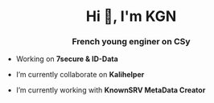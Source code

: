 <h1 align="center">Hi 👋, I'm KGN</h1>
<h3 align="center">French young enginer on CSy</h3>

- Working on **7secure & ID-Data**

- I’m currently collaborate on **Kalihelper**

- I’m currently working with **KnownSRV MetaData Creator**
